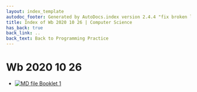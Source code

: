 ```yaml
---
layout: index_template
autodoc_footer: Generated by AutoDocs.index version 2.4.4 "fix broken link for 'C' filetype" ⓒ Starwort, 2020
title: Index of Wb 2020 10 26 | Computer Science
has_back: true
back_link: ..
back_text: Back to Programming Practice
---
```


# **Wb 2020 10 26**

- [![MD file](https://img.icons8.com/windows/512/03dac6/regular-document.png) Booklet 1](./booklet_1.html)
